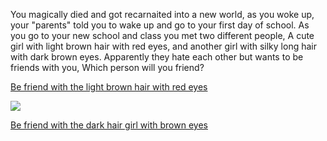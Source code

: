You magically died and got recarnaited into a new world, as you woke up, your "parents" told you to wake up and go to your first day of school. As you go to your new school and class you met two different people,
A cute girl with light brown hair with red eyes, and another girl with silky long hair with dark brown eyes. Apparently they hate each other but wants to be friends with you, Which person will you friend?

[Be friend with the light brown hair with red eyes](befriend.md)

![](https://i.pinimg.com/originals/df/f1/f2/dff1f29918df6c72bc30561c482533d6.png)

[Be friend with the dark hair girl with brown eyes]()